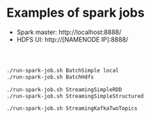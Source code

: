 Examples of spark jobs
=======


* Spark master: http://localhost:8888/
* HDFS UI: http://[NAMENODE IP]:8888/

```bash



./run-spark-job.sh BatchSimple local
./run-spark-job.sh BatchHdfs

./run-spark-job.sh StreamingSimpleRDD
./run-spark-job.sh StreamingSimpleStructured

./run-spark-job.sh StreamingKafkaTwoTopics

```
